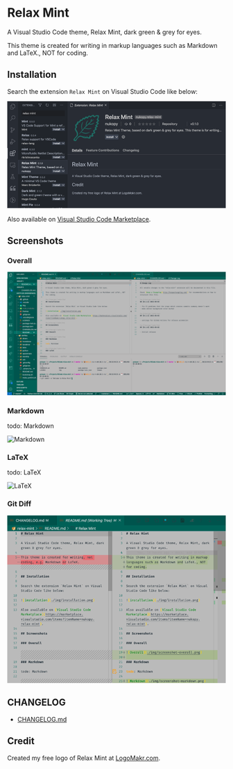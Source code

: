 # Relax Mint

A Visual Studio Code theme, Relax Mint, dark green & grey for eyes.

This theme is created for writing in markup languages such as Markdown and LaTeX., NOT for coding.

## Installation

Search the extension `Relax Mint` on Visual Studio Code like below:

![installation](./img/installation.png)

Also available on [Visual Studio Code Marketplace](https://marketplace.visualstudio.com/items?itemName=nukopy.relax-mint).

## Screenshots

### Overall

![Overall](./img/screenshot-overall.png)

### Markdown

todo: Markdown

![Markdown](./img/screenshot-markdown.png)

### LaTeX

todo: LaTeX

![LaTeX](./img/screenshot-latex.png)

### Git Diff

![Git Diff](./img/screenshot-git-diff.png)

## CHANGELOG

- [CHANGELOG.md](https://github.com/nukopy/relax-mint-vscode-theme/blob/master/CHANGELOG.md)

## Credit

Created my free logo of Relax Mint at [LogoMakr.com](https://logomakr.com/).
